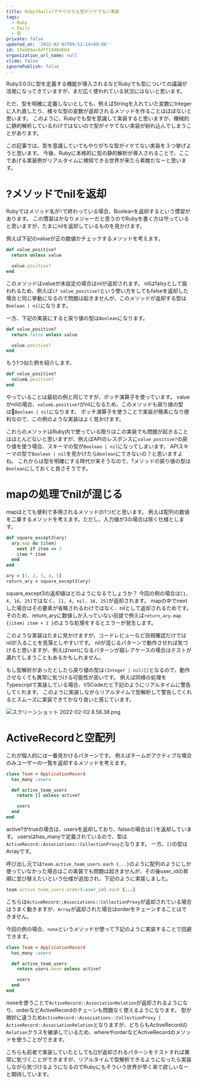 ```yaml
---
title: Ruby(Rails)でやりがちな型がイケてない実装
tags:
  - Ruby
  - Rails
  - 型
private: false
updated_at: '2022-02-03T09:52:14+09:00'
id: 13eb99ac6dff1840d664
organization_url_name: null
slide: false
ignorePublish: false
---
```

Ruby3.0.0に型を定義する機能が導入されるなどRubyでも型についての議論が活発になってきていますが、まだ広く使われている状況にはないと思います。

ただ、型を明確に定義しないとしても、例えばStringを入れていた変数にIntegerに入れ直したり、様々な型の変数が返却されるメソッドを作ることはほぼないと思います。
このように、Rubyでも型を意識して実装すると思いますが、機械的に静的解析しているわけではないので型がイケてない実装が紛れ込んでしまうことがあります。

この記事では、型を意識していてもやりがちな型がイケてない実装を３つ挙げようと思います。
今後、Rubyに本格的に型の静的解析が導入されることで、ここであげる実装例がリアルタイムに検知できる世界が来たら素敵だなーと思います。

# ?メソッドでnilを返却

Rubyではメソッド名が`?`で終わっている場合、Booleanを返却するという慣習があります。
この慣習はかなりメジャーだと思うのでRubyを書く方は守っていると思いますが、たまにnilを返却しているものを見かけます。

例えば下記のvalueが正の数値かチェックするメソッドを考えます。

```ruby
def value_positive?
  return unless value

  value.positive?
end
```

このメソッドはvalueが未設定の場合はnilが返却されます。
nilはfalsyとして扱われるため、例えば`if value_positive?`という使い方をしてもfalseを返却した場合と同じ挙動になるので問題は起きませんが、このメソッドが返却する型は`Boolean | nil`になります。

一方、下記の実装にすると戻り値の型は`Boolean`になります。

```ruby
def value_positive?
  return false unless value

  value.positive?
end
```

もう1つ似た例を紹介します。

```ruby
def value_positive?
  value&.positive?
end
```

やっていることは最初の例と同じですが、ボッチ演算子を使っています。
valueがnilの場合、`value&.positive?`がnilになるため、このメソッドも戻り値の型は`Boolean | nil`になります。
ボッチ演算子を使うことで実装が簡素になり便利なので、この例のような実装はよく見かけます。

これらのメソッドはRuby内で使っている限りはこの実装でも問題が起きることはほとんどないと思いますが、例えばAPIのレスポンスに`value_positive?`の戻り値を使う場合、スキーマの型が`Boolean | nil`になってしまいます。
APIスキーマの型で`Boolean | nil`を見かけたら`Boolean`にできないの？と思いますよね。
これからは型を明確にする時代が来そうなので、?メソッドの戻り値の型は`Boolean`にしておくと良さそうです。

# mapの処理でnilが混じる

mapはとても便利で多用されるメソッドの1つだと思います。
例えば配列の数値を二乗するメソッドを考えます。ただし、入力値が3の場合は除く仕様とします。

```ruby
def square_except3(ary)
  ary.map do |item|
    next if item == 3
    item * item
  end
end

ary = [1, 2, 3, 4, 5]
return_ary = square_except3(ary)
```

square_except3の返却値はどのようになるでしょうか？
今回の例の場合は`[1, 4, 16, 25]`ではなく、`[1, 4, nil, 16, 25]`が返却されます。
mapの中でnextした場合はその要素が省略されるわけではなく、nilとして返却されるためです。
そのため、return_aryに数値しか入っていない前提で例えば`return_ary.map {|item| item + 1 }`のような処理をするとエラーが発生します。

このような実装はたまに見かけますが、コードレビューなど目視確認だけではnilが入ることを見落としやすいです。
nilが混じるパターンで動作させれば気づけると思いますが、例えばnextになるパターンが超レアケースの場合はテストが漏れてしまうこともあるかもしれません。

もし型解析があったとしたら戻り値の型は`(Integer | nil)[]`となるので、動作させなくても異常に気づける可能性が高いです。
例えば同様の処理をTypescriptで実装している場合、VSCodeだと下記のようにリアルタイムに警告してくれます。
このように実装しながらリアルタイムで型解析して警告してくれるとスムーズに実装できてかなり良いと感じています。

![スクリーンショット 2022-02-02 8.56.38.png](https://qiita-image-store.s3.ap-northeast-1.amazonaws.com/0/83424/02e8cb97-89df-f7f5-f4b1-3b3b93a12cfb.png)

# ActiveRecordと空配列

これが個人的には一番見かけるパターンです。
例えばチームがアクティブな場合のみユーザーの一覧を返却するメソッドを考えます。

```ruby
class Team < ApplicationRecord
  has_many :users

  def active_team_users
    return [] unless active?

    users
  end
end
```

active?がtrueの場合は、usersを返却しており、falseの場合は`[]`を返却しています。
usersはhas_manyで定義されているので、型は`ActiveRecord::Associations::CollectionProxy`となります。
一方、`[]`の型はArrayです。

呼び出し元では`team.active_team_users.each {...}`のように配列のようにしか使っていなかった場合はこの実装でも問題は起きませんが、その後user_idの昇順に並び替えたいという仕様が追加され、下記のように実装しました。

```ruby
team.active_team_users.order(:user_id).each {...}
```

こちらは`ActiveRecord::Associations::CollectionProxy`が返却されている場合はうまく動きますが、`Array`が返却された場合はorderをチェーンすることはできません。

今回の例の場合、`none`というメソッドが使って下記のように実装することで回避できます。

```ruby
class Team < ApplicationRecord
  has_many :users

  def active_team_users
    return users.none unless active?

    users
  end
end
```

noneを使うことで`ActiveRecord::AssociationRelation`が返却されるようになり、orderなどActiveRecordのチェーンも問題なく使えるようになります。
型が微妙に違うため`ActiveRecord::Associations::CollectionProxy | ActiveRecord::AssociationRelation`となりますが、どちらもActiveRecordの`Relation`クラスを継承しているため、whereやorderなどActiveRecordのメソッドを使うことができます。

こちらも前者で実装していたとしても[]が返却されるパターンをテストすれば異常に気づくことができますが、リアルタイムで型解析できるようになったら実装しながら気づけるようになるのでRubyにもそういう世界が早く来て欲しいなーと期待しています。

